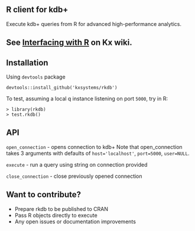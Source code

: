 ## R client for kdb+

Execute kdb+ queries from R for advanced high-performance analytics.

## See [Interfacing with R](http://code.kx.com/q/interfaces/with-r/) on Kx wiki.

## Installation

Using `devtools` package

```
devtools::install_github('kxsystems/rkdb')
```

To test, assuming a local q instance listening on port `5000`, try in R:
```
> library(rkdb)
> test.rkdb()
```
## API

`open_connection` - opens connection to kdb+
Note that open_connection takes 3 arguments with defaults of `host='localhost'`, `port=5000`, `user=NULL`.

`execute` - run a query using string on connection provided

`close_connection` - close previously opened connection


## Want to contribute?
- Prepare rkdb to be published to CRAN
- Pass R objects directly to execute
- Any open issues or documentation improvements
